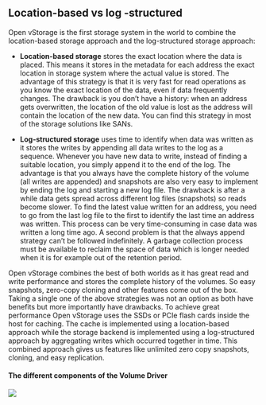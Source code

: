 ## Location-based vs log -structured
Open vStorage is the first storage system in the world to combine the location-based storage approach and the log-structured storage approach:

* **Location-based storage** stores the exact location where the data is placed. This means it stores in the metadata for each address the exact location in storage system where the actual value is stored. The advantage of this strategy is that it is very fast for read operations as you know the exact location of the data, even if data frequently changes. The drawback is you don’t have a history: when an address gets overwritten, the location of the old value is lost as the address will contain the location of the new data. You can find this strategy in most of the storage solutions like SANs.

* **Log-structured storage** uses time to identify when data was written as it stores the writes by appending all data writes to the log as a sequence. Whenever you have new data to write, instead of finding a suitable location, you simply append it to the end of the log. The advantage is that you always have the complete history of the volume (all writes are appended) and snapshots are also very easy to implement by ending the log and starting a new log file. The drawback is after a while data gets spread across different log files (snapshots) so reads become slower. To find the latest value written for an address, you need to go from the last log file to the first to identify the last time an address was written. This process can be very time-consuming in case data was written a long time ago. A second problem is that the always append strategy can’t be followed indefinitely. A garbage collection process must be available to reclaim the space of data which is longer needed when it is for example out of the retention period.

Open vStorage combines the best of both worlds as it has great read and write performance and stores the complete history of the volumes. So easy snapshots, zero-copy cloning and other features come out of the box. Taking a single one of the above strategies was not an option as both have benefits but more importantly have drawbacks. To achieve great performance Open vStorage uses the SSDs or PCIe flash cards inside the host for caching. The cache is implemented using a location-based approach while the storage backend is implemented using a log-structured approach by aggregating writes which occurred together in time. This combined approach gives us features like unlimited zero copy snapshots, cloning, and easy replication.

#### The different components of the Volume Driver

![](/Images/blocklayer_components.png)
